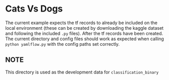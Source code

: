 # Cats Vs Dogs

The current example expects the tf records to already be included on the local environment (these can be created by downloading the kaggle dataset and following the included `.py` files). After the tf records have been created. The current directory and config files should work as expected when calling `python yamlflow.py` with the config paths set correctly.

## NOTE

This directory is used as the development data for `classification_binary`